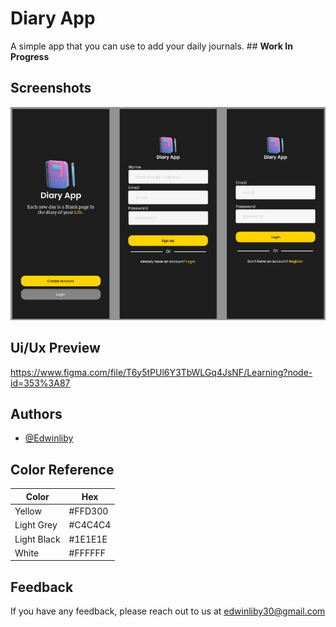 
# Diary App

A simple app that you can use to add your daily journals. ## **Work In Progress**
 


## Screenshots

![App Screenshot](https://github.com/Edwinliby/Diary_APP/blob/main/diary_app/lib/Screenshots/4.jpg)


## Ui/Ux Preview

https://www.figma.com/file/T6y5tPUl6Y3TbWLGq4JsNF/Learning?node-id=353%3A87
## Authors

- [@Edwinliby](https://github.com/Edwinliby)

## Color Reference

| Color             | Hex                                                                |
| ----------------- | ------------------------------------------------------------------ |
| Yellow | #FFD300|
| Light Grey | #C4C4C4 |
| Light Black | #1E1E1E |
| White |  #FFFFFF |


## Feedback

If you have any feedback, please reach out to us at edwinliby30@gmail.com
